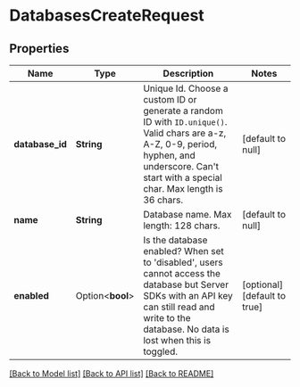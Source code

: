 # DatabasesCreateRequest

## Properties

Name | Type | Description | Notes
------------ | ------------- | ------------- | -------------
**database_id** | **String** | Unique Id. Choose a custom ID or generate a random ID with `ID.unique()`. Valid chars are a-z, A-Z, 0-9, period, hyphen, and underscore. Can't start with a special char. Max length is 36 chars. | [default to null]
**name** | **String** | Database name. Max length: 128 chars. | [default to null]
**enabled** | Option<**bool**> | Is the database enabled? When set to 'disabled', users cannot access the database but Server SDKs with an API key can still read and write to the database. No data is lost when this is toggled. | [optional][default to true]

[[Back to Model list]](../README.md#documentation-for-models) [[Back to API list]](../README.md#documentation-for-api-endpoints) [[Back to README]](../README.md)


